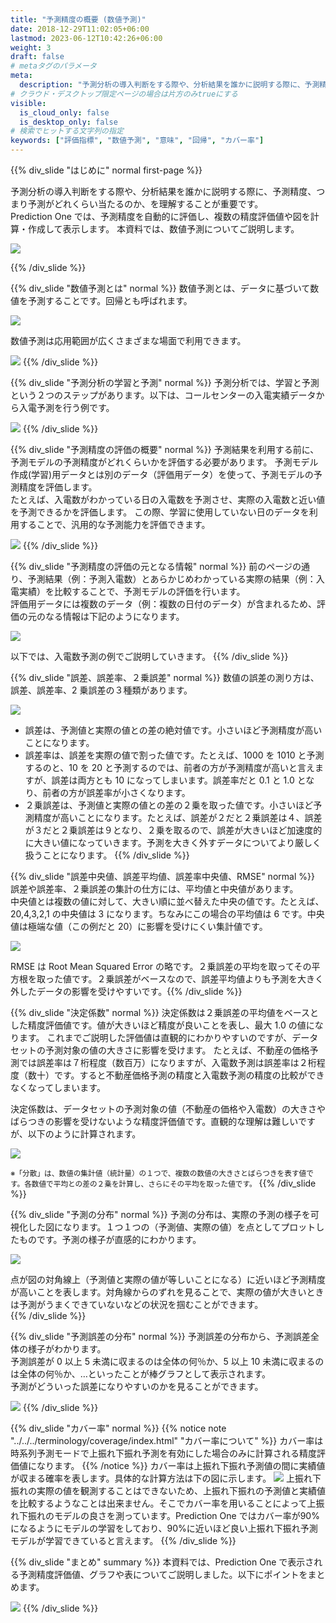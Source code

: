 ```yaml
---
title: "予測精度の概要 (数値予測)"
date: 2018-12-29T11:02:05+06:00
lastmod: 2023-06-12T10:42:26+06:00
weight: 3
draft: false
# metaタグのパラメータ
meta:
  description: "予測分析の導入判断をする際や、分析結果を誰かに説明する際に、予測精度、つまり予測がどれくらい当たるのかを理解することが重要です。このページでは、Prediction Oneで回帰（数値予測・数字を予測する問題）をする際に使用する評価指標について説明をしています。"
# クラウド・デスクトップ限定ページの場合は片方のみtrueにする
visible:
  is_cloud_only: false
  is_desktop_only: false
# 検索でヒットする文字列の指定
keywords: ["評価指標", "数値予測", "意味", "回帰", "カバー率"]
---
```


{{% div_slide "はじめに" normal first-page %}}

予測分析の導入判断をする際や、分析結果を誰かに説明する際に、予測精度、つまり予測がどれくらい当たるのか、を理解することが重要です。<br/>
Prediction One では、予測精度を自動的に評価し、複数の精度評価値や図を計算・作成して表示します。
本資料では、数値予測についてご説明します。

![](img/t_slide14.png)

{{% /div_slide %}}

{{% div_slide "数値予測とは" normal %}}
数値予測とは、データに基づいて数値を予測することです。回帰とも呼ばれます。<br/>

![](img/t_slide3.png)

数値予測は応用範囲が広くさまざまな場面で利用できます。<br/>

![](img/t_slide13.png)
{{% /div_slide %}}

{{% div_slide "予測分析の学習と予測" normal %}}
予測分析では、学習と予測という２つのステップがあります。以下は、コールセンターの入電実績データから入電予測を行う例です。<br/>

![](img/t_slide4.png)
{{% /div_slide %}}

{{% div_slide "予測精度の評価の概要" normal %}}
予測結果を利用する前に、予測モデルの予測精度がどれくらいかを評価する必要があります。
予測モデル作成(学習)用データとは別のデータ（評価用データ）を使って、予測モデルの予測精度を評価します。<br/>
たとえば、入電数がわかっている日の入電数を予測させ、実際の入電数と近い値を予測できるかを評価します。
この際、学習に使用していない日のデータを利用することで、汎用的な予測能力を評価できます。<br/>

![](img/t_slide5.png)
{{% /div_slide %}}

{{% div_slide "予測精度の評価の元となる情報" normal %}}
前のページの通り、予測結果（例：予測入電数）とあらかじめわかっている実際の結果（例：入電実績）を比較することで、予測モデルの評価を行います。<br/>
評価用データには複数のデータ（例：複数の日付のデータ）が含まれるため、評価の元のなる情報は下記のようになります。<br/>

![](img/t_slide6.png)

以下では、入電数予測の例でご説明していきます。
{{% /div_slide %}}

{{% div_slide "誤差、誤差率、２乗誤差" normal %}}
数値の誤差の測り方は、誤差、誤差率、2 乗誤差の３種類があります。

![](img/t_slide7.png)

- 誤差は、予測値と実際の値との差の絶対値です。小さいほど予測精度が高いことになります。
- 誤差率は、誤差を実際の値で割った値です。たとえば、1000 を 1010 と予測するのと、10 を 20 と予測するのでは、前者の方が予測精度が高いと言えますが、誤差は両方とも 10 になってしまいます。誤差率だと 0.1 と 1.0 となり、前者の方が誤差率が小さくなります。
- ２乗誤差は、予測値と実際の値との差の２乗を取った値です。小さいほど予測精度が高いことになります。たとえば、誤差が２だと２乗誤差は４、誤差が３だと２乗誤差は９となり、２乗を取るので、誤差が大きいほど加速度的に大きい値になっていきます。予測を大きく外すデータについてより厳しく扱うことになります。
{{% /div_slide %}}

{{% div_slide "誤差中央値、誤差平均値、誤差率中央値、RMSE" normal %}}
誤差や誤差率、２乗誤差の集計の仕方には、平均値と中央値があります。<br/>
中央値とは複数の値に対して、大きい順に並べ替えた中央の値です。たとえば、20,4,3,2,1 の中央値は 3 になります。ちなみにこの場合の平均値は 6 です。中央値は極端な値（この例だと 20）に影響を受けにくい集計値です。

![](img/t_slide8.png)

RMSE は Root Mean Squared Error の略です。２乗誤差の平均を取ってその平方根を取った値です。２乗誤差がベースなので、誤差平均値よりも予測を大きく外したデータの影響を受けやすいです。{{% /div_slide %}}

{{% div_slide "決定係数" normal %}}
決定係数は２乗誤差の平均値をベースとした精度評価値です。値が大きいほど精度が良いことを表し、最大 1.0 の値になります。
これまでご説明した評価値は直観的にわかりやすいのですが、データセットの予測対象の値の大きさに影響を受けます。
たとえば、不動産の価格予測では誤差率は７桁程度（数百万）になりますが、入電数予測は誤差率は２桁程度（数十）です。すると不動産価格予測の精度と入電数予測の精度の比較ができなくなってしまいます。<br/>

決定係数は、データセットの予測対象の値（不動産の価格や入電数）の大きさやばらつきの影響を受けないような精度評価値です。直観的な理解は難しいですが、以下のように計算されます。<br/>

![](img/t_slide9.png)

<small>※「分散」は、数値の集計値（統計量）の１つで、複数の数値の大きさとばらつきを表す値です。各数値で平均との差の２乗を計算し、さらにその平均を取った値です。</small>
{{% /div_slide %}}

{{% div_slide "予測の分布" normal %}}
予測の分布は、実際の予測の様子を可視化した図になります。１つ１つの（予測値、実際の値）を点としてプロットしたものです。予測の様子が直感的にわかります。<br/>

![](img/t_slide10.png)

点が図の対角線上（予測値と実際の値が等しいことになる）に近いほど予測精度が高いことを表します。対角線からのずれを見ることで、実際の値が大きいときは予測がうまくできていないなどの状況を掴むことができます。<br/>
{{% /div_slide %}}

{{% div_slide "予測誤差の分布" normal %}}
予測誤差の分布から、予測誤差全体の様子がわかります。<br/>
予測誤差が 0 以上 5 未満に収まるのは全体の何％か、5 以上 10 未満に収まるのは全体の何％か、…といったことが棒グラフとして表示されます。<br/>
予測がどういった誤差になりやすいのかを見ることができます。<br/>

![](img/t_slide11.png)
{{% /div_slide %}}

{{% div_slide "カバー率" normal %}}
{{% notice note "../../../terminology/coverage/index.html" "カバー率について" %}}
カバー率は時系列予測モードで上振れ下振れ予測を有効にした場合のみに計算される精度評価値になります。
{{% /notice %}}
カバー率は上振れ下振れ予測値の間に実績値が収まる確率を表します。具体的な計算方法は下の図に示します。
![](img/t_slide16.png)
上振れ下振れの実際の値を観測することはできないため、上振れ下振れの予測値と実績値を比較するようなことは出来ません。そこでカバー率を用いることによって上振れ下振れのモデルの良さを測っています。Prediction One ではカバー率が90%になるようにモデルの学習をしており、90%に近いほど良い上振れ下振れ予測モデルが学習できていると言えます。
{{% /div_slide %}}

{{% div_slide "まとめ" summary %}}
本資料では、Prediction One で表示される予測精度評価値、グラフや表についてご説明しました。以下にポイントをまとめます。

![](img/t_slide17.png)
{{% /div_slide %}}
